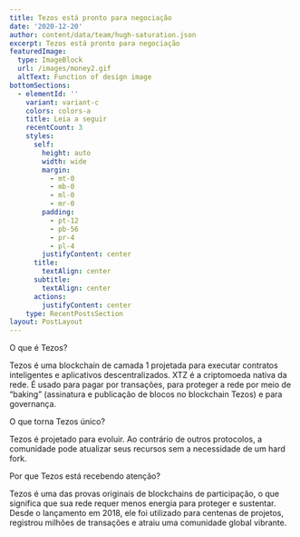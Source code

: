 ```yaml
---
title: Tezos está pronto para negociação
date: '2020-12-20'
author: content/data/team/hugh-saturation.json
excerpt: Tezos está pronto para negociação
featuredImage:
  type: ImageBlock
  url: /images/money2.gif
  altText: Function of design image
bottomSections:
  - elementId: ''
    variant: variant-c
    colors: colors-a
    title: Leia a seguir
    recentCount: 3
    styles:
      self:
        height: auto
        width: wide
        margin:
          - mt-0
          - mb-0
          - ml-0
          - mr-0
        padding:
          - pt-12
          - pb-56
          - pr-4
          - pl-4
        justifyContent: center
      title:
        textAlign: center
      subtitle:
        textAlign: center
      actions:
        justifyContent: center
    type: RecentPostsSection
layout: PostLayout
---
```

O que é Tezos?

Tezos é uma blockchain de camada 1 projetada para executar contratos inteligentes e aplicativos descentralizados. XTZ é a criptomoeda nativa da rede. É usado para pagar por transações, para proteger a rede por meio de “baking” (assinatura e publicação de blocos no blockchain Tezos) e para governança.

O que torna Tezos único?

Tezos é projetado para evoluir. Ao contrário de outros protocolos, a comunidade pode atualizar seus recursos sem a necessidade de um hard fork.

Por que Tezos está recebendo atenção?

Tezos é uma das provas originais de blockchains de participação, o que significa que sua rede requer menos energia para proteger e sustentar. Desde o lançamento em 2018, ele foi utilizado para centenas de projetos, registrou milhões de transações e atraiu uma comunidade global vibrante.
